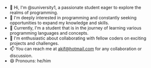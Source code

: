 - 👋 Hi, I'm @suniversity1, a passionate student eager to explore the realms of programming.
- 👀 I'm deeply interested in programming and constantly seeking opportunities to expand my knowledge and skills.
- 🌱 Currently, I'm a student that is in the journey of learning various programming languages and concepts.
- 💞️ I'm enthusiastic about collaborating with fellow coders on exciting projects and challenges.
- 📫 You can reach me at akif@hotmail.com for any collaboration or discussion.
- 😄 Pronouns: he/him
